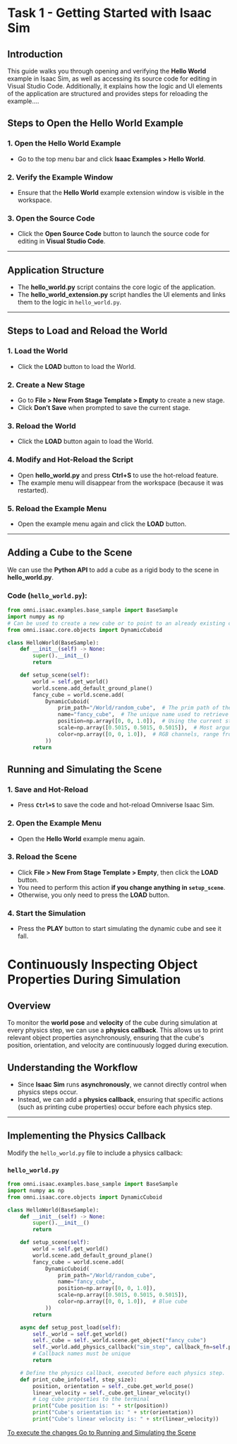 # Task 1 - Getting Started with Isaac Sim

## Introduction
This guide walks you through opening and verifying the **Hello World** example in Isaac Sim, as well as accessing its source code for editing in Visual Studio Code. Additionally, it explains how the logic and UI elements of the application are structured and provides steps for reloading the example....

## Steps to Open the Hello World Example

### 1. Open the Hello World Example
- Go to the top menu bar and click **Isaac Examples > Hello World**.

### 2. Verify the Example Window
- Ensure that the **Hello World** example extension window is visible in the workspace.

### 3. Open the Source Code
- Click the **Open Source Code** button to launch the source code for editing in **Visual Studio Code**.

---

## Application Structure

- The **hello_world.py** script contains the core logic of the application.
- The **hello_world_extension.py** script handles the UI elements and links them to the logic in `hello_world.py`.

---

## Steps to Load and Reload the World

### 1. Load the World
- Click the **LOAD** button to load the World.

### 2. Create a New Stage
- Go to **File > New From Stage Template > Empty** to create a new stage.
- Click **Don’t Save** when prompted to save the current stage.

### 3. Reload the World
- Click the **LOAD** button again to load the World.

### 4. Modify and Hot-Reload the Script
- Open **hello_world.py** and press **Ctrl+S** to use the hot-reload feature.
- The example menu will disappear from the workspace (because it was restarted).

### 5. Reload the Example Menu
- Open the example menu again and click the **LOAD** button.

---

## Adding a Cube to the Scene

We can use the **Python API** to add a cube as a rigid body to the scene in **hello_world.py**.

### Code (`hello_world.py`):
```python
from omni.isaac.examples.base_sample import BaseSample
import numpy as np
# Can be used to create a new cube or to point to an already existing cube in stage.
from omni.isaac.core.objects import DynamicCuboid

class HelloWorld(BaseSample):
    def __init__(self) -> None:
        super().__init__()
        return

    def setup_scene(self):
        world = self.get_world()
        world.scene.add_default_ground_plane()
        fancy_cube = world.scene.add(
            DynamicCuboid(
                prim_path="/World/random_cube",  # The prim path of the cube in the USD stage
                name="fancy_cube",  # The unique name used to retrieve the object from the scene later on
                position=np.array([0, 0, 1.0]),  # Using the current stage units (meters by default).
                scale=np.array([0.5015, 0.5015, 0.5015]),  # Most arguments accept numpy arrays.
                color=np.array([0, 0, 1.0]),  # RGB channels, range from 0-1 (Blue cube).
            ))
        return
```
## Running and Simulating the Scene

### 1. Save and Hot-Reload
- Press **`Ctrl+S`** to save the code and hot-reload Omniverse Isaac Sim.

### 2. Open the Example Menu
- Open the **Hello World** example menu again.

### 3. Reload the Scene
- Click **File > New From Stage Template > Empty**, then click the **LOAD** button.  
- You need to perform this action **if you change anything in `setup_scene`**.  
- Otherwise, you only need to press the **LOAD** button.

### 4. Start the Simulation
- Press the **PLAY** button to start simulating the dynamic cube and see it fall.

# Continuously Inspecting Object Properties During Simulation

## Overview
To monitor the **world pose** and **velocity** of the cube during simulation at every physics step, we can use a **physics callback**. This allows us to print relevant object properties asynchronously, ensuring that the cube's position, orientation, and velocity are continuously logged during execution.

## Understanding the Workflow
- Since **Isaac Sim** runs **asynchronously**, we cannot directly control when physics steps occur.
- Instead, we can add a **physics callback**, ensuring that specific actions (such as printing cube properties) occur before each physics step.

---

## Implementing the Physics Callback

Modify the `hello_world.py` file to include a physics callback:

### `hello_world.py`
```python
from omni.isaac.examples.base_sample import BaseSample
import numpy as np
from omni.isaac.core.objects import DynamicCuboid

class HelloWorld(BaseSample):
    def __init__(self) -> None:
        super().__init__()
        return

    def setup_scene(self):
        world = self.get_world()
        world.scene.add_default_ground_plane()
        fancy_cube = world.scene.add(
            DynamicCuboid(
                prim_path="/World/random_cube",
                name="fancy_cube",
                position=np.array([0, 0, 1.0]),
                scale=np.array([0.5015, 0.5015, 0.5015]),
                color=np.array([0, 0, 1.0]),  # Blue cube
            ))
        return

    async def setup_post_load(self):
        self._world = self.get_world()
        self._cube = self._world.scene.get_object("fancy_cube")
        self._world.add_physics_callback("sim_step", callback_fn=self.print_cube_info)  
        # Callback names must be unique
        return

    # Define the physics callback, executed before each physics step.
    def print_cube_info(self, step_size):
        position, orientation = self._cube.get_world_pose()
        linear_velocity = self._cube.get_linear_velocity()
        # Log cube properties to the terminal
        print("Cube position is: " + str(position))
        print("Cube's orientation is: " + str(orientation))
        print("Cube's linear velocity is: " + str(linear_velocity))
```
[To execute the changes Go to Running and Simulating the Scene](#running-and-simulating-the-scene)
